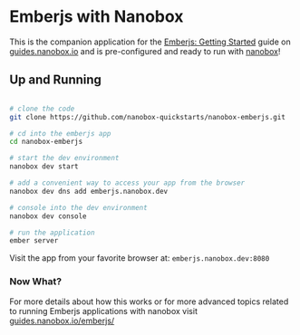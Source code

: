 # Emberjs with Nanobox
This is the companion application for the [Emberjs: Getting Started](https://guides.nanobox.io/emberjs/) guide on [guides.nanobox.io](https://guides.nanobox.io) and is pre-configured and ready to run with [nanobox](https://desktop.nanobox.io/)!

## Up and Running

``` bash

# clone the code
git clone https://github.com/nanobox-quickstarts/nanobox-emberjs.git

# cd into the emberjs app
cd nanobox-emberjs

# start the dev environment
nanobox dev start

# add a convenient way to access your app from the browser
nanobox dev dns add emberjs.nanobox.dev

# console into the dev environment
nanobox dev console

# run the application
ember server
```

Visit the app from your favorite browser at: `emberjs.nanobox.dev:8080`

### Now What?
For more details about how this works or for more advanced topics related to running Emberjs applications with nanobox visit [guides.nanobox.io/emberjs/](https://guides.nanobox.io/emberjs/)
